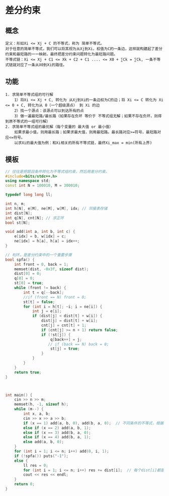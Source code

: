 # 差分约束
## 概念
    定义：形如Xi <= Xj + C 的不等式，称为 简单不等式。
    对于任意的简单不等式，我们可以将其视为从Xj到Xi，权值为C的一条边，这样就构建起了差分约束和最短路的一一映射。最终把差分约束问题转化为最短路问题。
    不等式链：Xi <= Xj + C1 <= Xk + C2 + C1 .... <= X0 + ∑Ck = ∑Ck, 一条不等式链就对应了一条从X0到Xi的路径。
## 功能
    1. 求简单不等式组的可行解
        1）将Xi <= Xj + C, 转化为 从Xj到Xi的一条边权为C的边；将 Xi <= C 转化为 Xi <= 0 + C, 转化为从 0（一个超级源点） 到 Xi 的边
        2）找一个源点：该源点可以到达所有的点
        3）做一遍最短路/最长路（如果存在负环 等价于 不等式组无解；如果不存在负环，则得到原不等式的一组可行解）
    2. 求简单不等式组的最优解（每个变量的 最大值 or 最小值）
        如果求最小值，则用最长路；如果求最大值，则用最短路。最长路对应>=符号，最短路对应<=符号。
        以求Xi的最大值为例：和Xi相关的所有不等式链，最终Xi_max = min(所有上界)
## 模板
```cpp
// 往往是把题目条件转化为不等式组约束，然后用差分约束。
#include<bits/stdc++.h>
using namespace std;
const int N = 100010, M = 300010;

typedef long long ll;

int n, m;
int h[N], e[M], ne[M], w[M], idx; // 邻接表存储
int dist[N];
int q[N], cnt[N]; // 求正环
bool st[N];

void add(int a, int b, int c) {
    e[idx] = b, w[idx] = c;
    ne[idx] = h[a], h[a] = idx++;
}

// 判环，是差分约束中的一个重要步骤
bool spfa() {
    int front = 0, back = 1;
    memset(dist, -0x3f, sizeof dist);
    dist[0] = 0;
    q[0] = 0;
    st[0] = true;
    while (front != back) {
        int t = q[--back];
        //if (front == N) front = 0;
        st[t] = false;
        for (int i = h[t]; ~i; i = ne[i]) {
            int j = e[i];
            if (dist[j] < dist[t] + w[i]) {
                dist[j] = dist[t] + w[i];
                cnt[j] = cnt[t] + 1;
                if (cnt[j] >= n + 1) return false;
                if (!st[j]) {
                    q[back++] = j;
                   // if (back == N) back = 0;
                    st[j] = true;
                }
            }
        }
    }
    return true;
}



int main() {
    cin >> n >> m;
    memset(h, -1, sizeof h);
    while (m--) {
        int x, a, b;
        cin >> x >> a >> b;
        if (x == 1) add(a, b, 0), add(b, a, 0);  // 不同条件的不等式，根据具体题目处理输入输出
        else if (x == 2) add(a, b, 1);
        else if (x == 3) add(b, a, 0);
        else if (x == 4) add(b, a, 1);
        else add(a, b, 0);
    }
    for (int i = 1; i <= n; i++) add(0, i, 1);
    if (!spfa()) puts("-1");
    else {
        ll res = 0;
        for (int i = 1; i <= n; i++) res += dist[i];  // 每个dist[i]都是最小值，res是最小值的和
        cout << res << endl;
    }
    return 0;
}
```
